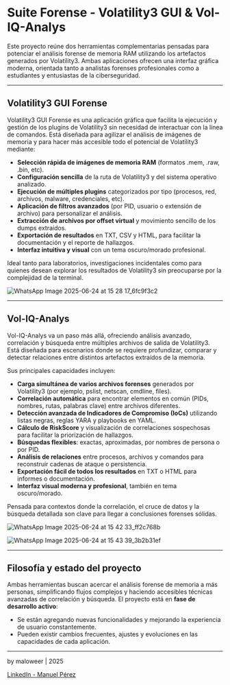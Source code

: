 # Suite Forense - Volatility3 GUI & Vol-IQ-Analys

Este proyecto reúne dos herramientas complementarias pensadas para potenciar el análisis forense de memoria RAM utilizando los artefactos generados por Volatility3. Ambas aplicaciones ofrecen una interfaz gráfica moderna, orientada tanto a analistas forenses profesionales como a estudiantes y entusiastas de la ciberseguridad.

---

## Volatility3 GUI Forense

Volatility3 GUI Forense es una aplicación gráfica que facilita la ejecución y gestión de los plugins de Volatility3 sin necesidad de interactuar con la línea de comandos. Está diseñada para agilizar el análisis de imágenes de memoria y para hacer más accesible todo el potencial de Volatility3 mediante:

- **Selección rápida de imágenes de memoria RAM** (formatos .mem, .raw, .bin, etc).
- **Configuración sencilla** de la ruta de Volatility3 y del sistema operativo analizado.
- **Ejecución de múltiples plugins** categorizados por tipo (procesos, red, archivos, malware, credenciales, etc).
- **Aplicación de filtros avanzados** (por PID, usuario o extensión de archivo) para personalizar el análisis.
- **Extracción de archivos por offset virtual** y movimiento sencillo de los dumps extraídos.
- **Exportación de resultados** en TXT, CSV y HTML, para facilitar la documentación y el reporte de hallazgos.
- **Interfaz intuitiva y visual** con un tema oscuro/morado profesional.

Ideal tanto para laboratorios, investigaciones incidentales como para quienes desean explorar los resultados de Volatility3 sin preocuparse por la complejidad de la terminal.

![WhatsApp Image 2025-06-24 at 15 28 17_6fc9f3c2](https://github.com/user-attachments/assets/0aa256be-a670-4483-ac5e-3d4ba8583b64)



---

## Vol-IQ-Analys

Vol-IQ-Analys va un paso más allá, ofreciendo análisis avanzado, correlación y búsqueda entre múltiples archivos de salida de Volatility3. Está diseñada para escenarios donde se requiere profundizar, comparar y detectar relaciones entre distintos artefactos extraídos de la memoria.

Sus principales capacidades incluyen:

- **Carga simultánea de varios archivos forenses** generados por Volatility3 (por ejemplo, pslist, netscan, cmdline, files).
- **Correlación automática** para encontrar elementos en común (PIDs, nombres, rutas, palabras clave) entre archivos diferentes.
- **Detección avanzada de Indicadores de Compromiso (IoCs)** utilizando listas negras, reglas YARA y playbooks en YAML.
- **Cálculo de RiskScore** y visualización de correlaciones sospechosas para facilitar la priorización de hallazgos.
- **Búsquedas flexibles**: exactas, aproximadas, por nombres de persona o por PID.
- **Análisis de relaciones** entre procesos, archivos y comandos para reconstruir cadenas de ataque o persistencia.
- **Exportación fácil de todos los resultados** en TXT o HTML para informes o documentación.
- **Interfaz visual moderna y profesional**, también en tema oscuro/morado.

Pensada para contextos donde la correlación, el cruce de datos y la búsqueda detallada son clave para llegar a conclusiones forenses sólidas.


![WhatsApp Image 2025-06-24 at 15 42 33_ff2c768b](https://github.com/user-attachments/assets/f1db4ff0-43c7-45fa-8c7d-faca3954a5d5)



![WhatsApp Image 2025-06-24 at 15 43 39_3b2b31ef](https://github.com/user-attachments/assets/ee0333ae-24d1-454e-8aa3-f4a6f53c4252)


---

## Filosofía y estado del proyecto

Ambas herramientas buscan acercar el análisis forense de memoria a más personas, simplificando flujos complejos y haciendo accesibles técnicas avanzadas de correlación y búsqueda. El proyecto está en **fase de desarrollo activo**:  
- Se están agregando nuevas funcionalidades y mejorando la experiencia de usuario constantemente.  
- Pueden existir cambios frecuentes, ajustes y evoluciones en las capacidades de cada aplicación.

---

by maloweer | 2025

[LinkedIn - Manuel Pérez](https://www.linkedin.com/in/manuel-perez-ba7b432a0)
